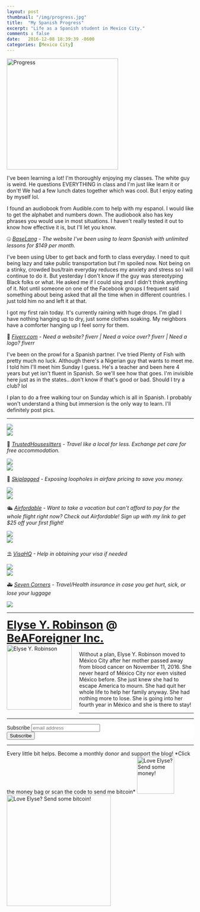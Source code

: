 ```yaml
---
layout: post
thumbnail: "/img/progress.jpg"
title:  "My Spanish Progress"
excerpt: "Life as a Spanish student in Mexico City."
comments : false
date:   2016-12-08 18:39:39 -0600
categories: [Mexico City]
---
```


<img src="/img/progress.jpg" width="300" height="300" alt="Progress">

I've been learning a lot! I'm thoroughly enjoying my classes. The white guy is weird. He questions EVERYTHING in class and I'm just like learn it or don't! We had a few lunch dates together which was cool. But I enjoy eating by myself lol.

I found an audiobook from Audible.com to help with my espanol. I would like to get the alphabet and numbers down. The audiobook also has key phrases you would use in most situations. I haven't really tested it out to know how effective it is, but I'll let you know.

🤐 <i><a href="https://baselang.com/signup/?referral=me%40elyserobinson.com" target="_blank">BaseLang</a> - The website I've been using to learn Spanish with unlimited lessons for $149 per month.</i><br>

I've been using Uber to get back and forth to class everyday. I need to quit being lazy and take public transportation but I'm spoiled now. Not being on a stinky, crowded bus/train everyday reduces my anxiety and stress so I will continue to do it. But yesterday I don't know if the guy was stereotyping Black folks or what. He asked me if I could sing and I didn't think anything of it. Not until someone on one of the Facebook groups I frequent said something about being asked that all the time when in different countries. I just told him no and left it at that.

I got my first rain today. It's currently raining with huge drops. I'm glad I have nothing hanging up to dry, just some clothes soaking. My neighbors have a comforter hanging up I feel sorry for them.

💎 <i><a href="https://www.awin1.com/awclick.php?gid=383744&mid=6288&awinaffid=323811&linkid=2587800&clickref=" target="_blank">Fiverr.com</a> - Need a website? fiverr | Need a voice over? fiverr | Need a logo? fiverr</i><br>

I've been on the prowl for a Spanish partner. I've tried Plenty of Fish with pretty much no luck. Although there's a Nigerian guy that wants to meet me. I told him I'll meet him Sunday I guess. He's a teacher and been here 4 years but yet isn't fluent in Spanish. So we'll see how that goes. I'm invisible here just as in the states...don't know if that's good or bad. Should I try a club? lol

I plan to do a free walking tour on Sunday which is all in Spanish. I probably won't understand a thing but immersion is the only way to learn. I'll definitely post pics.

<hr>

<picture>
  <source srcset="/img/mexico fun (1).webp" type="image/webp">
  <source srcset="/img/mexico fun (1).jpg" type="image/jpeg">
<img src="/img/mexico fun (1).jpg">
</picture>
<br>

<picture>
  <source srcset="/img/mexico fun (2).webp" type="image/webp">
  <source srcset="/img/mexico fun (2).jpg" type="image/jpeg">
<img src="/img/mexico fun (2).jpg">
</picture>
<br>

📆 <i><a href="https://www.awin1.com/awclick.php?gid=379678&mid=5759&awinaffid=323811&linkid=2562126&clickref=" target="_blank">TrustedHousesitters</a> - Travel like a local for less. Exchange pet care for free accommodation.</i><br>

<picture>
  <source srcset="/img/mexico fun (3).webp" type="image/webp">
  <source srcset="/img/mexico fun (3).jpg" type="image/jpeg">
<img src="/img/mexico fun (3).jpg">
</picture>
<br>

<picture>
  <source srcset="/img/mexico fun (4).webp" type="image/webp">
  <source srcset="/img/mexico fun (4).jpg" type="image/jpeg">
<img src="/img/mexico fun (4).jpg">
</picture>
<br>

🎠 <i><a href="https://skiplagged.com/r/elyser" target="_blank">Skiplagged</a> - Exposing loopholes in airfare pricing to save you money.</i><br>

<picture>
  <source srcset="/img/mexico fun (5).webp" type="image/webp">
  <source srcset="/img/mexico fun (5).jpg" type="image/jpeg">
<img src="/img/mexico fun (5).jpg">
</picture>
<br>

<picture>
  <source srcset="/img/mexico fun (6).webp" type="image/webp">
  <source srcset="/img/mexico fun (6).jpg" type="image/jpeg">
<img src="/img/mexico fun (6).jpg">
</picture>
<br>

🛳️ <i><a href="https://www.airfordable.com/referred?referrer=5a68bfc9535a390036c934f7" target="_blank">Airfordable</a> - Want to take a vacation but can't afford to pay for the whole flight right now? Check out Airfordable! Sign up with my link to get $25 off your first flight!</i><br>

<picture>
  <source srcset="/img/mexico fun (7).webp" type="image/webp">
  <source srcset="/img/mexico fun (7).jpg" type="image/jpeg">
<img src="/img/mexico fun (7).jpg">
</picture>
<br>

<picture>
  <source srcset="/img/mexico fun (8).webp" type="image/webp">
  <source srcset="/img/mexico fun (8).jpg" type="image/jpeg">
<img src="/img/mexico fun (8).jpg">
</picture>
<br>

⛱️ <i><a href="https://www.visahq.com/?a_aid=vaff9616" target="_blank">VisaHQ</a> - Help in obtaining your visa if needed</i><br>

<picture>
  <source srcset="/img/mexico fun (9).webp" type="image/webp">
  <source srcset="/img/mexico fun (9).jpg" type="image/jpeg">
<img src="/img/mexico fun (9).jpg">
</picture>
<br>

<picture>
  <source srcset="/img/mexico fun (10).webp" type="image/webp">
  <source srcset="/img/mexico fun (10).jpg" type="image/jpeg">
<img src="/img/mexico fun (10).jpg">
</picture>
<br>

🚑 <i><a href="https://www.sevencorners.com/?a=7EA9D670-6805-4F0F-AB1C-804BD2C35B7D&z=HGP2SEQ" target="_blank">Seven Corners</a> - Travel/Health insurance in case you get hurt, sick, or lose your luggage</i><br>

<picture>
  <source srcset="/img/mexico fun (11).webp" type="image/webp">
  <source srcset="/img/mexico fun (11).jpg" type="image/jpeg">
<img src="/img/mexico fun (11).jpg">
</picture>
<br>

<hr>

<div style="font-size: 30px; font-weight: bold;"><a href="https://elyserobinson.com" target="_blank">Elyse Y. Robinson</a> @ <a href="https://www.beaforeigner.com" target="_blank">BeAForeigner Inc.</a></div>
<div style="float: left; padding: 0 20px 20px 0;"><img src="/img/me86.gif" width="175" height="175" alt="Elyse Y. Robinson"></div>
<br>
Without a plan, Elyse Y. Robinson moved to México City after her mother passed away from blood cancer on November 11, 2016. She never heard of México City nor even visited México before. She just knew she had to escape America to mourn. She had quit her whole life to help her family anyway. She had nothing more to lose. She is going into her fourth year in México and she is there to stay!

<hr>

<div class="sharethis-inline-share-buttons"></div>

<hr>

<!-- Begin Mailchimp Signup Form -->
<link href="//cdn-images.mailchimp.com/embedcode/horizontal-slim-10_7.css" rel="stylesheet" type="text/css">
<style type="text/css">
	#mc_embed_signup{background:#fff; clear:left; font:14px Helvetica,Arial,sans-serif; width:100%;}
	/* Add your own Mailchimp form style overrides in your site stylesheet or in this style block.
	   We recommend moving this block and the preceding CSS link to the HEAD of your HTML file. */
</style>
<div id="mc_embed_signup">
<form action="https://elyserobinson.us14.list-manage.com/subscribe/post?u=d8681ae8829338461cc453b4a&amp;id=f1fd37520f" method="post" id="mc-embedded-subscribe-form" name="mc-embedded-subscribe-form" class="validate" target="_blank" novalidate>
    <div id="mc_embed_signup_scroll">
	<label for="mce-EMAIL">Subscribe</label>
	<input type="email" value="" name="EMAIL" class="email" id="mce-EMAIL" placeholder="email address" required>
    <!-- real people should not fill this in and expect good things - do not remove this or risk form bot signups-->
    <div style="position: absolute; left: -5000px;" aria-hidden="true"><input type="text" name="b_d8681ae8829338461cc453b4a_f1fd37520f" tabindex="-1" value=""></div>
    <div class="clear"><input type="submit" value="Subscribe" name="subscribe" id="mc-embedded-subscribe" class="button"></div>
    </div>
</form>
</div>

<!--End mc_embed_signup-->

<hr>

<div class="text-align: center">
Every little bit helps. Become a monthly donor and support the blog! *Click the money bag or scan the code to send me bitcoin*
<a href="https://liberapay.com/elyserobinson" target="_blank"><img src="/img/419_money_bag_BTC_solid.gif" width="100" height="100" alt="Love Elyse? Send some money!"></a>

<picture>
  <source srcset="/img/bitcoin.webp" type="image/webp">
  <source srcset="/img/bitcoin.jpeg" type="image/jpeg">
  <img src="/img/bitcoin.jpeg" width="280" height="300" alt="Love Elyse? Send some bitcoin!">
</picture>
</div>
